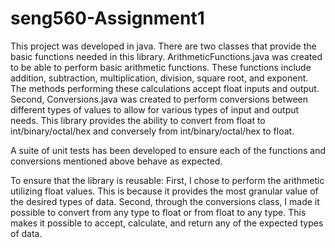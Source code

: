# seng560-Assignment1

This project was developed in java. There are two classes that provide the basic functions needed in this library. ArithmeticFunctions.java was created to be able to perform basic arithmetic functions. These functions include addition, subtraction, multiplication, division, square root, and exponent. The methods performing these calculations accept float inputs and output. Second, Conversions.java was created to perform conversions between different types of values to allow for various types of input and output needs. This library provides the ability to convert from float to int/binary/octal/hex and conversely from int/binary/octal/hex to float. 

A suite of unit tests has been developed to ensure each of the functions and conversions mentioned above behave as expected. 

To ensure that the library is reusable: First, I chose to perform the arithmetic utilizing float values. This is because it provides the most granular value of the desired types of data. Second, through the conversions class, I made it possible to convert from any type to float or from float to any type. This makes it possible to accept, calculate, and return any of the expected types of data.
